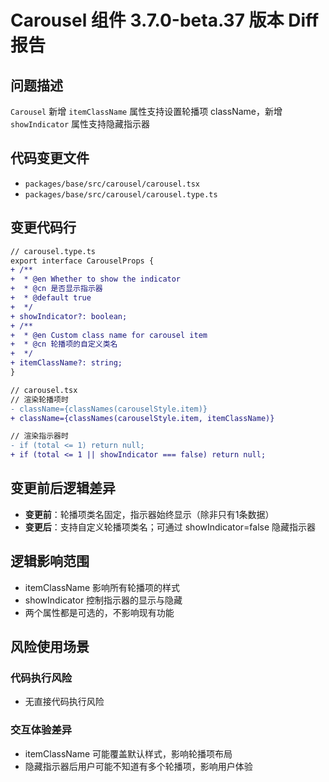 # Carousel 组件 3.7.0-beta.37 版本 Diff 报告

## 问题描述
`Carousel` 新增 `itemClassName` 属性支持设置轮播项 className，新增 `showIndicator` 属性支持隐藏指示器

## 代码变更文件
- `packages/base/src/carousel/carousel.tsx`
- `packages/base/src/carousel/carousel.type.ts`

## 变更代码行
```diff
// carousel.type.ts
export interface CarouselProps {
+ /**
+  * @en Whether to show the indicator
+  * @cn 是否显示指示器
+  * @default true
+  */
+ showIndicator?: boolean;
+ /**
+  * @en Custom class name for carousel item
+  * @cn 轮播项的自定义类名
+  */
+ itemClassName?: string;
}

// carousel.tsx
// 渲染轮播项时
- className={classNames(carouselStyle.item)}
+ className={classNames(carouselStyle.item, itemClassName)}

// 渲染指示器时
- if (total <= 1) return null;
+ if (total <= 1 || showIndicator === false) return null;
```

## 变更前后逻辑差异
- **变更前**：轮播项类名固定，指示器始终显示（除非只有1条数据）
- **变更后**：支持自定义轮播项类名；可通过 showIndicator=false 隐藏指示器

## 逻辑影响范围
- itemClassName 影响所有轮播项的样式
- showIndicator 控制指示器的显示与隐藏
- 两个属性都是可选的，不影响现有功能

## 风险使用场景

### 代码执行风险
- 无直接代码执行风险

### 交互体验差异
- itemClassName 可能覆盖默认样式，影响轮播项布局
- 隐藏指示器后用户可能不知道有多个轮播项，影响用户体验
